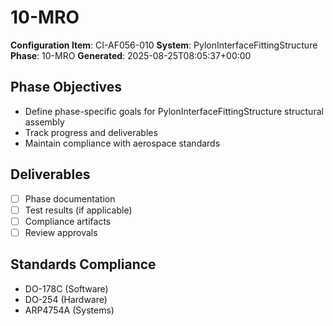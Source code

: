 # 10-MRO

**Configuration Item**: CI-AF056-010
**System**: PylonInterfaceFittingStructure
**Phase**: 10-MRO
**Generated**: 2025-08-25T08:05:37+00:00

## Phase Objectives
- Define phase-specific goals for PylonInterfaceFittingStructure structural assembly
- Track progress and deliverables
- Maintain compliance with aerospace standards

## Deliverables
- [ ] Phase documentation
- [ ] Test results (if applicable)
- [ ] Compliance artifacts
- [ ] Review approvals

## Standards Compliance
- DO-178C (Software)
- DO-254 (Hardware)
- ARP4754A (Systems)

